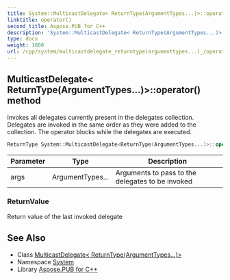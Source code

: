 ```yaml
---
title: System::MulticastDelegate< ReturnType(ArgumentTypes...)>::operator() method
linktitle: operator()
second_title: Aspose.PUB for C++
description: 'System::MulticastDelegate< ReturnType(ArgumentTypes...)>::operator() method. Invokes all delegates currently present in the delegates collection. Delegates are invoked in the same order as they were added to the collection. The operator blocks while the delegates are executed in C++.'
type: docs
weight: 1800
url: /cpp/system/multicastdelegate_returntype(argumenttypes...)_/operator()/
---
```

## MulticastDelegate< ReturnType(ArgumentTypes...)>::operator() method


Invokes all delegates currently present in the delegates collection. Delegates are invoked in the same order as they were added to the collection. The operator blocks while the delegates are executed.

```cpp
ReturnType System::MulticastDelegate<ReturnType(ArgumentTypes...)>::operator()(ArgumentTypes... args) const
```


| Parameter | Type | Description |
| --- | --- | --- |
| args | ArgumentTypes... | Arguments to pass to the delegates to be invoked |

### ReturnValue

Return value of the last invoked delegate

## See Also

* Class [MulticastDelegate< ReturnType(ArgumentTypes...)>](../)
* Namespace [System](../../)
* Library [Aspose.PUB for C++](../../../)

